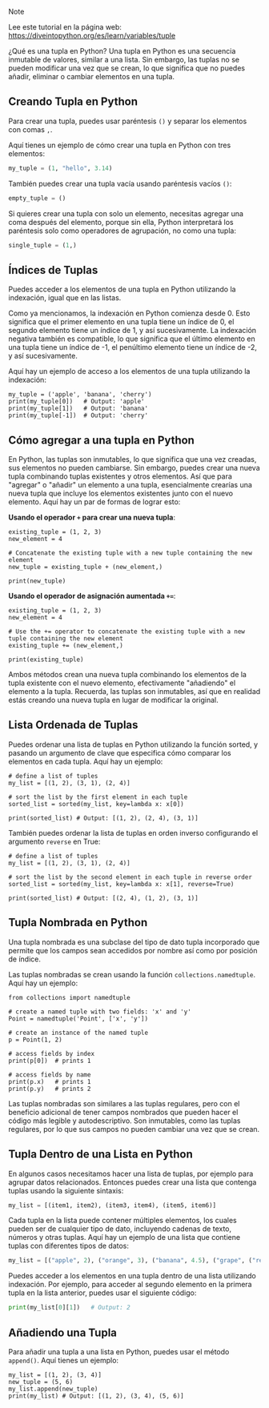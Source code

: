 > [!NOTE]
> Lee este tutorial en la página web: https://diveintopython.org/es/learn/variables/tuple

¿Qué es una tupla en Python? Una tupla en Python es una secuencia inmutable de valores, similar a una lista. Sin embargo, las tuplas no se pueden modificar una vez que se crean, lo que significa que no puedes añadir, eliminar o cambiar elementos en una tupla.

## Creando Tupla en Python

Para crear una tupla, puedes usar paréntesis `()` y separar los elementos con comas `,`.

Aquí tienes un ejemplo de cómo crear una tupla en Python con tres elementos:

```python
my_tuple = (1, "hello", 3.14)
```

También puedes crear una tupla vacía usando paréntesis vacíos `()`:

```python
empty_tuple = ()
```

Si quieres crear una tupla con solo un elemento, necesitas agregar una coma después del elemento, porque sin ella, Python interpretará los paréntesis solo como operadores de agrupación, no como una tupla:

```python
single_tuple = (1,)
```

## Índices de Tuplas

Puedes acceder a los elementos de una tupla en Python utilizando la indexación, igual que en las listas.

Como ya mencionamos, la indexación en Python comienza desde 0. Esto significa que el primer elemento en una tupla tiene un índice de 0, el segundo elemento tiene un índice de 1, y así sucesivamente. La indexación negativa también es compatible, lo que significa que el último elemento en una tupla tiene un índice de -1, el penúltimo elemento tiene un índice de -2, y así sucesivamente.

Aquí hay un ejemplo de acceso a los elementos de una tupla utilizando la indexación:

```python3
my_tuple = ('apple', 'banana', 'cherry')
print(my_tuple[0])   # Output: 'apple'
print(my_tuple[1])   # Output: 'banana'
print(my_tuple[-1])  # Output: 'cherry'
```

## Cómo agregar a una tupla en Python

En Python, las tuplas son inmutables, lo que significa que una vez creadas, sus elementos no pueden cambiarse. Sin embargo, puedes crear una nueva tupla combinando tuplas existentes y otros elementos. Así que para "agregar" o "añadir" un elemento a una tupla, esencialmente crearías una nueva tupla que incluye los elementos existentes junto con el nuevo elemento. Aquí hay un par de formas de lograr esto:

**Usando el operador `+` para crear una nueva tupla**:

```python3
existing_tuple = (1, 2, 3)
new_element = 4

# Concatenate the existing tuple with a new tuple containing the new element
new_tuple = existing_tuple + (new_element,)

print(new_tuple)
```

**Usando el operador de asignación aumentada `+=`**:

```python3
existing_tuple = (1, 2, 3)
new_element = 4

# Use the += operator to concatenate the existing tuple with a new tuple containing the new element
existing_tuple += (new_element,)

print(existing_tuple)
```

Ambos métodos crean una nueva tupla combinando los elementos de la tupla existente con el nuevo elemento, efectivamente "añadiendo" el elemento a la tupla. Recuerda, las tuplas son inmutables, así que en realidad estás creando una nueva tupla en lugar de modificar la original.

## Lista Ordenada de Tuplas

Puedes ordenar una lista de tuplas en Python utilizando la función sorted, y pasando un argumento de clave que especifica cómo comparar los elementos en cada tupla. Aquí hay un ejemplo:

```python3
# define a list of tuples
my_list = [(1, 2), (3, 1), (2, 4)]

# sort the list by the first element in each tuple
sorted_list = sorted(my_list, key=lambda x: x[0])

print(sorted_list) # Output: [(1, 2), (2, 4), (3, 1)]
```

También puedes ordenar la lista de tuplas en orden inverso configurando el argumento `reverse` en True:

```python3
# define a list of tuples
my_list = [(1, 2), (3, 1), (2, 4)]

# sort the list by the second element in each tuple in reverse order
sorted_list = sorted(my_list, key=lambda x: x[1], reverse=True)

print(sorted_list) # Output: [(2, 4), (1, 2), (3, 1)]
```

## Tupla Nombrada en Python

Una tupla nombrada es una subclase del tipo de dato tupla incorporado que permite que los campos sean accedidos por nombre así como por posición de índice.

Las tuplas nombradas se crean usando la función `collections.namedtuple`. Aquí hay un ejemplo:

```python3
from collections import namedtuple

# create a named tuple with two fields: 'x' and 'y'
Point = namedtuple('Point', ['x', 'y'])

# create an instance of the named tuple
p = Point(1, 2)

# access fields by index
print(p[0])  # prints 1

# access fields by name
print(p.x)   # prints 1
print(p.y)   # prints 2
```

Las tuplas nombradas son similares a las tuplas regulares, pero con el beneficio adicional de tener campos nombrados que pueden hacer el código más legible y autodescriptivo. Son inmutables, como las tuplas regulares, por lo que sus campos no pueden cambiar una vez que se crean.

## Tupla Dentro de una Lista en Python

En algunos casos necesitamos hacer una lista de tuplas, por ejemplo para agrupar datos relacionados. Entonces puedes crear una lista que contenga tuplas usando la siguiente sintaxis:

```python
my_list = [(item1, item2), (item3, item4), (item5, item6)]
```

Cada tupla en la lista puede contener múltiples elementos, los cuales pueden ser de cualquier tipo de dato, incluyendo cadenas de texto, números y otras tuplas. Aquí hay un ejemplo de una lista que contiene tuplas con diferentes tipos de datos:

```python
my_list = [("apple", 2), ("orange", 3), ("banana", 4.5), ("grape", ("red", "green"))]
```

Puedes acceder a los elementos en una tupla dentro de una lista utilizando indexación. Por ejemplo, para acceder al segundo elemento en la primera tupla en la lista anterior, puedes usar el siguiente código:

```python
print(my_list[0][1])   # Output: 2
```

## Añadiendo una Tupla

Para añadir una tupla a una lista en Python, puedes usar el método `append()`. Aquí tienes un ejemplo:

```python3
my_list = [(1, 2), (3, 4)]
new_tuple = (5, 6)
my_list.append(new_tuple)
print(my_list) # Output: [(1, 2), (3, 4), (5, 6)]
```
